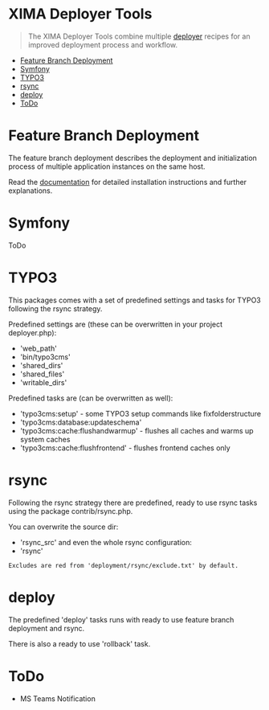 XIMA Deployer Tools
===
> The XIMA Deployer Tools combine multiple [deployer](https://deployer.org/) recipes for an improved deployment process and workflow.

<!-- TOC start -->
- [Feature Branch Deployment](#feature-branch-deployment)
- [Symfony](#symfony)
- [TYPO3](#typo3)
- [rsync](#rsync)
- [deploy](#deploy)
- [ToDo](#todo)
<!-- TOC end -->

# Feature Branch Deployment

The feature branch deployment describes the deployment and initialization process of multiple application instances on the same host.

Read the [documentation](docs/FEATURE.md) for detailed installation instructions and further explanations. 

# Symfony

ToDo

# TYPO3

This packages comes with a set of predefined settings and tasks for TYPO3 following the rsync strategy.

Predefined settings are (these can be overwritten in your project deployer.php):
- 'web_path'
- 'bin/typo3cms'
- 'shared_dirs'
- 'shared_files'
- 'writable_dirs'

Predefined tasks are (can be overwritten as well):
- 'typo3cms:setup' - some TYPO3 setup commands like fixfolderstructure
- 'typo3cms:database:updateschema'
- 'typo3cms:cache:flushandwarmup' - flushes all caches and warms up system caches
- 'typo3cms:cache:flushfrontend' - flushes frontend caches only

# rsync

Following the rsync strategy there are predefined, ready to use rsync tasks using the package contrib/rsync.php.

You can overwrite the source dir:
- 'rsync_src'
  and even the whole rsync configuration:
- 'rsync'

`Excludes are red from 'deployment/rsync/exclude.txt' by default.`

# deploy

The predefined 'deploy' tasks runs with ready to use feature branch deployment and rsync.

There is also a ready to use 'rollback' task.

# ToDo
- MS Teams Notification
